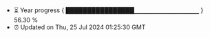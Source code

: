 - ⏳ Year progress { ████████████████▁▁▁▁▁▁▁▁▁▁▁▁▁▁ } 56.30 %
- ⏰ Updated on Thu, 25 Jul 2024 01:25:30 GMT

